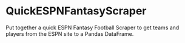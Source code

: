 # QuickESPNFantasyScraper

Put together a quick ESPN Fantasy Football Scraper to get teams and players from the ESPN site to a Pandas DataFrame.
